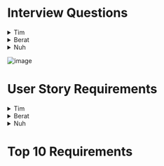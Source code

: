 # Interview Questions

<details>
<summary>Tim</summary>
1. Can RT5000 work with other appliances? Like a rice cooker.<br><br>
2. How does RT5000 handle intense heat when cooking?<br><br>
3. How does RT5000 handle food safety? How will RT5000 determine when something is fully cooked? Will it wash its hands?<br><br>
4. Will RT5000 allow for different ingredients when asked? Different beans/rice request.<br><br>
5. How will RT5000 update when more/better recipes are added?<br><br>
6. How will RT5000 handle large amounts of cooking for a party?<br><br>
7. Will RT5000 be able to open cans? Lot of chili ingredients are canned.<br><br>
8. Will RT5000 be able to detect common mistakes in the parameters? Like conflicts or non aplicable steps.<br><br>
9. How difficult will the app be to learn and apply to RT5000?<br><br>
10. How will RT5000 detect what are the correct ingredients?<br><br>

</details>

<details>
<summary>Berat</summary>
1-How will you ensure complex task that the RT5000 could robot handle to make chicken soup?<br><br>
2-How you would manage when multiple tasks are running on the RT5000?<br><br>
3-How would you gather and analyze user feedback to continuously improve and expand the library of pre-installed tasks?<br><br>
4-How will you update RT-5000’s software to add new task or recipe?<br><br>
5-How do you plan to handle potential errors when  pre-installed tasks are scheduled to run concurrently?<br><br>
6-How would you prioritize chicken soup recipe?<br><br>
7-How you would allow users customize pre-installed tasks to their specific preferences and needs?<br><br>
8-How would you ensure that the pre-installed tasks can scale chicken soup recipe?<br><br>
9-How would you ensure when robot will need to maintenance?<br><br>
10-How would you optimize resource usage, such as battery life and memory, when developing tasks for the robot?<br><br>
</details>

<details>
<summary>Nuh</summary>
1.Ingredient Substitutions Can users request substitutions due to dietary restrictions or personal preferences? How should the robot handle such requests? <br><br>
2. Bread Variety: Is there a preference for the type of bread used in the Tuna Fish Sandwich? <br><br>
3. Temperature Control: Should the robot consider temperature control, like refrigerating or warming up certain ingredients. <br><br>
4. User Guidance: How will the RT5000 app guide users through customizing their Tuna Fish Sandwich? Should it provide visual prompts or audio prompts to the users? <br><br>
5. Allergen Cross-Contamination: How should the robot avoid cross-contamination between ingredients to accommodate users with allergies? <br><br>
6. Taste Testing: Is there a requirement for the robot to perform taste tests or checks to ensure the final product is ready to eat? <br><br>
7. Storage and Leftovers: What should the robot do with leftover ingredients or prepared sandwiches that weren't eaten? <br><br>
8. Emergency Shut-off: How can users stop the robot's operation if they need to intervene or adjust during the Tuna Fish Sandwich preparation? <br><br>
9. Recipe Updates: If the Tuna Fish Sandwich recipe is edited or altered in the future, how will the robot and its app be revised to reflect these changes and guarantee consistency? <br><br>
10. remake of order: if the Tuna Fish Sandwich is not to the liking of the customer, how will the robot and its app revise or handle such requests. <br><br>
</details>

![image](https://github.com/Tim-Saeteurn/Designing-a-Robot-App/assets/142946156/d5fb808d-9b8e-4a37-8f5b-a285a63251a2)


# User Story Requirements

<details>
<summary>Tim</summary>
1. As a busy user, I want RT5000 to cook meals quickly or ahead of time so that I don't have to wait long for my food.<br><br>
Functional Requirement <br>
Add a planning feature to the app.<br>
Add a estimated time feature to the app.<br><br>
Non-Functional Requirement<br>
RT5000 should be efficient when cooking<br><br>
2. As a avid chili lover, I want RT5000 to be able to allow for substitutions so I can have a variety of chilis. <br><br>
Functional Requirement<br>
Create option for substitutions for recipes in app.<br><br>
Non-Functional Requirement<br>
Have many ingredients listed in app that can be changed to allow for substitutions.<br><br>
3. As a User, I want to be able to choose the portion size of my meal so  I don't cook to much food and let it go to waste.<br><br>
Functional Requirement<br>
Allow users to set portion size when setting parameters for making a meal.<br><br>
Non-Functional Requirement<br>
The app should be clear on how much food is being made.<br><br>
4. As a Parent, I want to know that the robot has safety measure so that I know my family won't be harmed.<br><br>
Functional Requirement<br>
Have RT5000 or the app explain safety measures.<br>
Make the robot give audible warnings and alerts when there is a problem.<br><br>
Non-Functional Requirement<br>
Have RT5000 and the app show multiple safety measures to informs users on safety.<br><br>
6. As someone who is allergic to certain foods, I want to be able to set restrictions on certain ingredients so I don't have an allergic reaction<br><br>
Functional Requirement<br>
Create a blacklist or restriction filter for ingredients.<br><br>
Non-Functional Requirement<br>
Have some sort of list so users can see what they have filtered out.<br><br>
7. As a User, I want to be able to try new recipes so that I don't get bored of eating the same meals.<br><br>
Functional Requirement<br>
Have app update with new recipes.<br>
Allow users to add their own recipes.<br><br>
Non-Functional Requirement<br>
The app should be able to suggest new recipes when looking for something to make<br><br>
8. As a Host, I want to know what amount of ingredients I would need for a large amount of people so that I can plan out what groceries to get.<br><br>
Functional Requirement<br>
Have the app show how much food is needed to make one or multiple meals.<br><br>
Non-Functional Requirement<br>
The robot should be able to answer what amount of ingredients is needed when asked.<br><br>
9. As a disabled user, I want to be able to verbally tell the robot what I want it to do so that the features are accessable to me.<br><br>
Functional Requirement<br>
Have RT5000 and the app work with verbal commands.<br><br>
Non-Functional Requirement<br>
Increase the amount of accessibility features for RT5000 and the app<br><br>
10. As a Family of Users, we want to be able to have seperate profiles so that we can set our own preferences and restrictions.<br><br>
Functional Requirement<br>
Create feature for users to create profiles<br><br>
Non-Functional Requirement<br>
Have selecting user profiles appear on start<br>

</details>

<details>
<summary>Berat</summary>

</details>

<details>
<summary>Nuh</summary>
1. As a customer using the RT5000 robot, I want to be able to request ingredient substitutions for my Tuna Fish Sandwich due to dietary restrictions or personal preferences, So that I can enjoy a customized sandwich that aligns with my specific needs.<br><br>
Non Functional/Functional Requirement<br>
The RT5000's app should include an "Ingredient Substitution" part available through the touchscreen interface.<br>
The app should process substitution requests in real-time and display the edited recipe.<br><br>

</details>

# Top 10 Requirements
